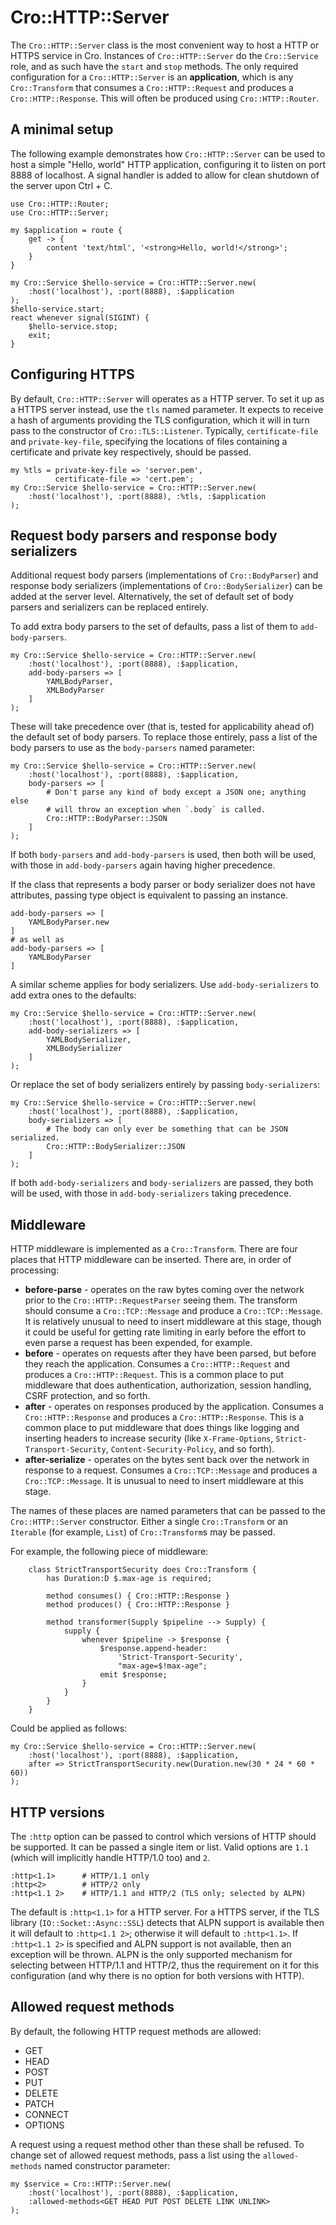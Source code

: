 # Cro::HTTP::Server

The `Cro::HTTP::Server` class is the most convenient way to host a HTTP or
HTTPS service in Cro. Instances of `Cro::HTTP::Server` do the `Cro::Service`
role, and as such have the `start` and `stop` methods. The only required
configuration for a `Cro::HTTP::Server` is an **application**, which is any
`Cro::Transform` that consumes a `Cro::HTTP::Request` and produces a
`Cro::HTTP::Response`. This will often be produced using `Cro::HTTP::Router`.

## A minimal setup

The following example demonstrates how `Cro::HTTP::Server` can be used to host
a simple "Hello, world" HTTP application, configuring it to listen on port 8888
of localhost. A signal handler is added to allow for clean shutdown of the
server upon Ctrl + C.

```
use Cro::HTTP::Router;
use Cro::HTTP::Server;

my $application = route {
    get -> {
        content 'text/html', '<strong>Hello, world!</strong>';
    }
}

my Cro::Service $hello-service = Cro::HTTP::Server.new(
    :host('localhost'), :port(8888), :$application
);
$hello-service.start;
react whenever signal(SIGINT) {
    $hello-service.stop;
    exit;
}
```

## Configuring HTTPS

By default, `Cro::HTTP::Server` will operates as a HTTP server. To set it up
as a HTTPS server instead, use the `tls` named parameter. It expects to receive
a hash of arguments providing the TLS configuration, which it will in turn pass
to the constructor of `Cro::TLS::Listener`. Typically, `certificate-file` and
`private-key-file`, specifying the locations of files containing a certificate
and private key respectively, should be passed.

    my %tls = private-key-file => 'server.pem',
              certificate-file => 'cert.pem';
    my Cro::Service $hello-service = Cro::HTTP::Server.new(
        :host('localhost'), :port(8888), :%tls, :$application
    );

## Request body parsers and response body serializers

Additional request body parsers (implementations of `Cro::BodyParser`)
and response body serializers (implementations of `Cro::BodySerializer`)
can be added at the server level. Alternatively, the set of default set of
body parsers and serializers can be replaced entirely.

To add extra body parsers to the set of defaults, pass a list of them to
`add-body-parsers`.

    my Cro::Service $hello-service = Cro::HTTP::Server.new(
        :host('localhost'), :port(8888), :$application,
        add-body-parsers => [
            YAMLBodyParser,
            XMLBodyParser
        ]
    );

These will take precedence over (that is, tested for applicability ahead of)
the default set of body parsers. To replace those entirely, pass a list of the
body parsers to use as the `body-parsers` named parameter:

    my Cro::Service $hello-service = Cro::HTTP::Server.new(
        :host('localhost'), :port(8888), :$application,
        body-parsers => [
            # Don't parse any kind of body except a JSON one; anything else
            # will throw an exception when `.body` is called.
            Cro::HTTP::BodyParser::JSON
        ]
    );

If both `body-parsers` and `add-body-parsers` is used, then both will be used,
with those in `add-body-parsers` again having higher precedence.

If the class that represents a body parser or body serializer does not
have attributes, passing type object is equivalent to passing an
instance.

    add-body-parsers => [
        YAMLBodyParser.new
    ]
    # as well as
    add-body-parsers => [
        YAMLBodyParser
    ]

A similar scheme applies for body serializers. Use `add-body-serializers` to
add extra ones to the defaults:

    my Cro::Service $hello-service = Cro::HTTP::Server.new(
        :host('localhost'), :port(8888), :$application,
        add-body-serializers => [
            YAMLBodySerializer,
            XMLBodySerializer
        ]
    );

Or replace the set of body serializers entirely by passing `body-serializers`:

    my Cro::Service $hello-service = Cro::HTTP::Server.new(
        :host('localhost'), :port(8888), :$application,
        body-serializers => [
            # The body can only ever be something that can be JSON serialized.
            Cro::HTTP::BodySerializer::JSON
        ]
    );

If both `add-body-serializers` and `body-serializers` are passed, they both
will be used, with those in `add-body-serializers` taking precedence.

## Middleware

HTTP middleware is implemented as a `Cro::Transform`. There are four places
that HTTP middleware can be inserted. There are, in order of processing:

* **before-parse** - operates on the raw bytes coming over the network prior
  to the `Cro::HTTP::RequestParser` seeing them. The transform should consume
  a `Cro::TCP::Message` and produce a `Cro::TCP::Message`. It is relatively
  unusual to need to insert middleware at this stage, though it could be
  useful for getting rate limiting in early before the effort to even parse
  a request has been expended, for example.
* **before** - operates on requests after they have been parsed, but before
  they reach the application. Consumes a `Cro::HTTP::Request` and produces a
  `Cro::HTTP::Request`.  This is a common place to put middleware that does
  authentication, authorization, session handling, CSRF protection, and so
  forth.
* **after** - operates on responses produced by the application. Consumes a
  `Cro::HTTP::Response` and produces a `Cro::HTTP::Response`. This is a common
  place to put middleware that does things like logging and inserting headers
  to increase security (like `X-Frame-Options`, `Strict-Transport-Security`,
  `Content-Security-Policy`, and so forth).
* **after-serialize** - operates on the bytes sent back over the network in
  response to a request. Consumes a `Cro::TCP::Message` and produces a
  `Cro::TCP::Message`. It is unusual to need to insert middleware at this
  stage.

The names of these places are named parameters that can be passed to the
`Cro::HTTP::Server` constructor. Either a single `Cro::Transform` or an
`Iterable` (for example, `List`) of `Cro::Transform`s may be passed.

For example, the following piece of middleware:

```
    class StrictTransportSecurity does Cro::Transform {
        has Duration:D $.max-age is required;

        method consumes() { Cro::HTTP::Response }
        method produces() { Cro::HTTP::Response }

        method transformer(Supply $pipeline --> Supply) {
            supply {
                whenever $pipeline -> $response {
                    $response.append-header:
                        'Strict-Transport-Security',
                        "max-age=$!max-age";
                    emit $response;
                }
            }
        }
    }
```

Could be applied as follows:

    my Cro::Service $hello-service = Cro::HTTP::Server.new(
        :host('localhost'), :port(8888), :$application,
        after => StrictTransportSecurity.new(Duration.new(30 * 24 * 60 * 60))
    );

## HTTP versions

The `:http` option can be passed to control which versions of HTTP should be
supported. It can be passed a single item or list. Valid options are `1.1`
(which will implicitly handle HTTP/1.0 too) and `2`.

    :http<1.1>      # HTTP/1.1 only
    :http<2>        # HTTP/2 only
    :http<1.1 2>    # HTTP/1.1 and HTTP/2 (TLS only; selected by ALPN)

The default is `:http<1.1>` for a HTTP server. For a HTTPS server, if the TLS
library (`IO::Socket::Async::SSL`) detects that ALPN support is available then
it will default to `:http<1.1 2>`; otherwise it will default to `:http<1.1>`.
If `:http<1.1 2>` is specified and ALPN support is not available, then an
exception will be thrown. ALPN is the only supported mechanism for selecting
between HTTP/1.1 and HTTP/2, thus the requirement on it for this configuration
(and why there is no option for both versions with HTTP).

## Allowed request methods

By default, the following HTTP request methods are allowed:

* GET
* HEAD
* POST
* PUT
* DELETE
* PATCH
* CONNECT
* OPTIONS

A request using a request method other than these shall be refused. To change
set of allowed request methods, pass a list using the `allowed-methods` named
constructor parameter:

```
my $service = Cro::HTTP::Server.new(
    :host('localhost'), :port(8888), :$application,
    :allowed-methods<GET HEAD PUT POST DELETE LINK UNLINK>
);
```
